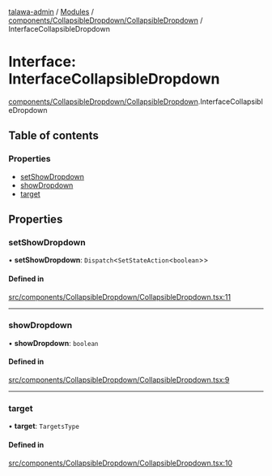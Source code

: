 [talawa-admin](../README.md) / [Modules](../modules.md) / [components/CollapsibleDropdown/CollapsibleDropdown](../modules/components_CollapsibleDropdown_CollapsibleDropdown.md) / InterfaceCollapsibleDropdown

# Interface: InterfaceCollapsibleDropdown

[components/CollapsibleDropdown/CollapsibleDropdown](../modules/components_CollapsibleDropdown_CollapsibleDropdown.md).InterfaceCollapsibleDropdown

## Table of contents

### Properties

- [setShowDropdown](components_CollapsibleDropdown_CollapsibleDropdown.InterfaceCollapsibleDropdown.md#setshowdropdown)
- [showDropdown](components_CollapsibleDropdown_CollapsibleDropdown.InterfaceCollapsibleDropdown.md#showdropdown)
- [target](components_CollapsibleDropdown_CollapsibleDropdown.InterfaceCollapsibleDropdown.md#target)

## Properties

### setShowDropdown

• **setShowDropdown**: `Dispatch`\<`SetStateAction`\<`boolean`\>\>

#### Defined in

[src/components/CollapsibleDropdown/CollapsibleDropdown.tsx:11](https://github.com/NamitBhutani/talawa-admin/blob/d923b65/src/components/CollapsibleDropdown/CollapsibleDropdown.tsx#L11)

___

### showDropdown

• **showDropdown**: `boolean`

#### Defined in

[src/components/CollapsibleDropdown/CollapsibleDropdown.tsx:9](https://github.com/NamitBhutani/talawa-admin/blob/d923b65/src/components/CollapsibleDropdown/CollapsibleDropdown.tsx#L9)

___

### target

• **target**: `TargetsType`

#### Defined in

[src/components/CollapsibleDropdown/CollapsibleDropdown.tsx:10](https://github.com/NamitBhutani/talawa-admin/blob/d923b65/src/components/CollapsibleDropdown/CollapsibleDropdown.tsx#L10)
